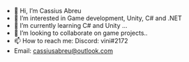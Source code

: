 - 👋 Hi, I’m Cassius Abreu
- 👀 I’m interested in Game development, Unity, C# and .NET
- 🌱 I’m currently learning C# and Unity ...
- 💞️ I’m looking to collaborate on game projects..
- 📫 How to reach me: Discord: vini#2172
-  Email: cassiusabreu@outlook.com

<!---
CassiusAbreu/CassiusAbreu is a ✨ special ✨ repository because its `README.md` (this file) appears on your GitHub profile.
You can click the Preview link to take a look at your changes.
--->
